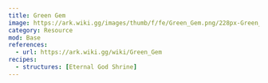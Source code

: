 ```yaml
---
title: Green Gem
image: https://ark.wiki.gg/images/thumb/f/fe/Green_Gem.png/228px-Green_Gem.png
category: Resource
mod: Base
references:
  - url: https://ark.wiki.gg/wiki/Green_Gem
recipes:
  - structures: [Eternal God Shrine]
---
```


